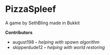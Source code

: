 PizzaSpleef
===========

A game by SethBling made in Bukkit

**Contributors**

* august198 ***-*** *helping with spawn algorithm*
* skipperdude12 ***-*** *helping with world restoring*
